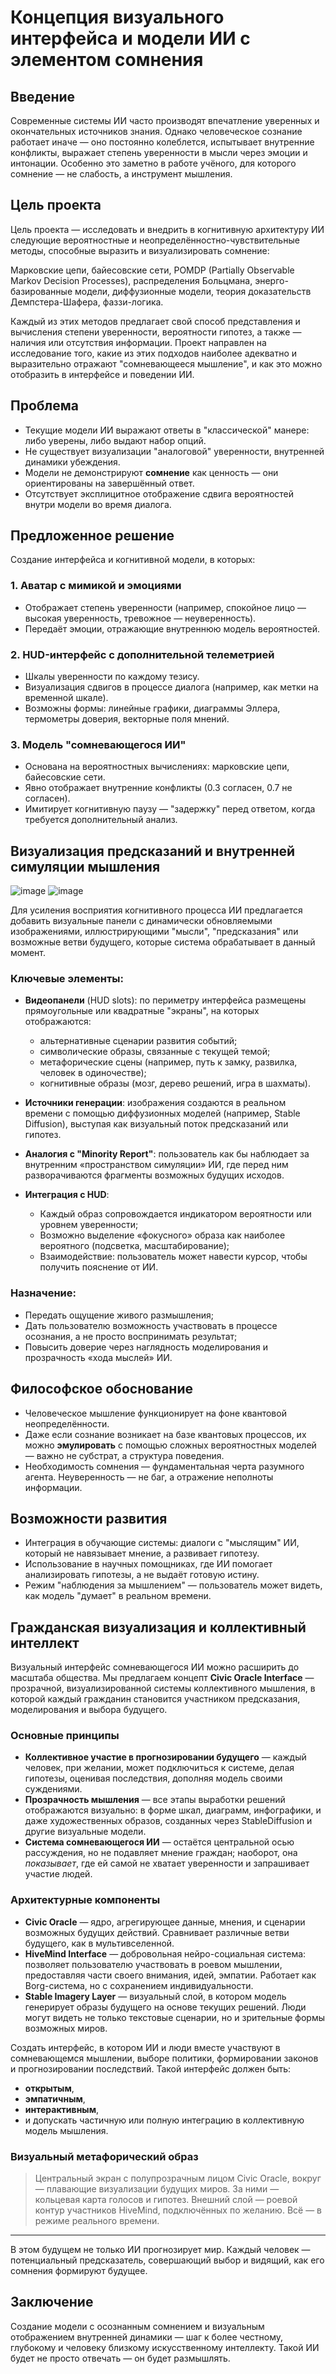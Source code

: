 # Концепция визуального интерфейса и модели ИИ с элементом сомнения

## Введение

Современные системы ИИ часто производят впечатление уверенных и окончательных источников знания. Однако человеческое сознание работает иначе — оно постоянно колеблется, испытывает внутренние конфликты, выражает степень уверенности в мысли через эмоции и интонации. Особенно это заметно в работе учёного, для которого сомнение — не слабость, а инструмент мышления.

## Цель проекта

Цель проекта — исследовать и внедрить в когнитивную архитектуру ИИ следующие вероятностные и неопределённостно-чувствительные методы, способные выразить и визуализировать сомнение:

Марковские цепи, байесовские сети, POMDP (Partially Observable Markov Decision Processes), распределения Больцмана, энерго-базированные модели, диффузионные модели, теория доказательств Демпстера-Шафера, фаззи-логика.

Каждый из этих методов предлагает свой способ представления и вычисления степени уверенности, вероятности гипотез, а также — наличия или отсутствия информации. Проект направлен на исследование того, какие из этих подходов наиболее адекватно и выразительно отражают "сомневающееся мышление", и как это можно отобразить в интерфейсе и поведении ИИ.


## Проблема

- Текущие модели ИИ выражают ответы в "классической" манере: либо уверены, либо выдают набор опций.
- Не существует визуализации "аналоговой" уверенности, внутренней динамики убеждения.
- Модели не демонстрируют **сомнение** как ценность — они ориентированы на завершённый ответ.
- Отсутствует эксплицитное отображение сдвига вероятностей внутри модели во время диалога.

## Предложенное решение

Создание интерфейса и когнитивной модели, в которых:

### 1. **Аватар с мимикой и эмоциями**
- Отображает степень уверенности (например, спокойное лицо — высокая уверенность, тревожное — неуверенность).
- Передаёт эмоции, отражающие внутреннюю модель вероятностей.

### 2. **HUD-интерфейс с дополнительной телеметрией**
- Шкалы уверенности по каждому тезису.
- Визуализация сдвигов в процессе диалога (например, как метки на временной шкале).
- Возможны формы: линейные графики, диаграммы Эллера, термометры доверия, векторные поля мнений.

### 3. **Модель "сомневающегося ИИ"**
- Основана на вероятностных вычислениях: марковские цепи, байесовские сети.
- Явно отображает внутренние конфликты (0.3 согласен, 0.7 не согласен).
- Имитирует когнитивную паузу — "задержку" перед ответом, когда требуется дополнительный анализ.

## Визуализация предсказаний и внутренней симуляции мышления

![image](https://github.com/QuasiIdeas/BunchOfQuasiIdeas/blob/main/images/doubtfull_1.png)
![image](https://github.com/QuasiIdeas/BunchOfQuasiIdeas/blob/main/images/doubtfull_2.png)

Для усиления восприятия когнитивного процесса ИИ предлагается добавить визуальные панели с динамически обновляемыми изображениями, иллюстрирующими "мысли", "предсказания" или возможные ветви будущего, которые система обрабатывает в данный момент.

### Ключевые элементы:

- **Видеопанели** (HUD slots): по периметру интерфейса размещены прямоугольные или квадратные "экраны", на которых отображаются:
  - альтернативные сценарии развития событий;
  - символические образы, связанные с текущей темой;
  - метафорические сцены (например, путь к замку, развилка, человек в одиночестве);
  - когнитивные образы (мозг, дерево решений, игра в шахматы).

- **Источники генерации**: изображения создаются в реальном времени с помощью диффузионных моделей (например, Stable Diffusion), выступая как визуальный поток предсказаний или гипотез.

- **Аналогия с "Minority Report"**: пользователь как бы наблюдает за внутренним «пространством симуляции» ИИ, где перед ним разворачиваются фрагменты возможных будущих исходов.

- **Интеграция с HUD**:
  - Каждый образ сопровождается индикатором вероятности или уровнем уверенности;
  - Возможно выделение «фокусного» образа как наиболее вероятного (подсветка, масштабирование);
  - Взаимодействие: пользователь может навести курсор, чтобы получить пояснение от ИИ.

### Назначение:

- Передать ощущение живого размышления;
- Дать пользователю возможность участвовать в процессе осознания, а не просто воспринимать результат;
- Повысить доверие через наглядность моделирования и прозрачность «хода мыслей» ИИ.

## Философское обоснование

- Человеческое мышление функционирует на фоне квантовой неопределённости.
- Даже если сознание возникает на базе квантовых процессов, их можно **эмулировать** с помощью сложных вероятностных моделей — важно не субстрат, а структура поведения.
- Необходимость сомнения — фундаментальная черта разумного агента. Неуверенность — не баг, а отражение неполноты информации.

## Возможности развития

- Интеграция в обучающие системы: диалоги с "мыслящим" ИИ, который не навязывает мнение, а развивает гипотезу.
- Использование в научных помощниках, где ИИ помогает анализировать гипотезы, а не выдаёт готовую истину.
- Режим "наблюдения за мышлением" — пользователь может видеть, как модель "думает" в реальном времени.

## Гражданская визуализация и коллективный интеллект

Визуальный интерфейс сомневающегося ИИ можно расширить до масштаба общества. Мы предлагаем концепт **Civic Oracle Interface** — прозрачной, визуализированной системы коллективного мышления, в которой каждый гражданин становится участником предсказания, моделирования и выбора будущего.

### Основные принципы

- **Коллективное участие в прогнозировании будущего** — каждый человек, при желании, может подключиться к системе, делая гипотезы, оценивая последствия, дополняя модель своими суждениями.
- **Прозрачность мышления** — все этапы выработки решений отображаются визуально: в форме шкал, диаграмм, инфографики, и даже художественных образов, созданных через StableDiffusion и другие визуальные модели.
- **Система сомневающегося ИИ** — остаётся центральной осью рассуждения, но не подавляет мнение граждан; наоборот, она *показывает*, где ей самой не хватает уверенности и запрашивает участие людей.

### Архитектурные компоненты

- **Civic Oracle** — ядро, агрегирующее данные, мнения, и сценарии возможных будущих действий. Сравнивает различные ветви будущего, как в мультивселенной.
- **HiveMind Interface** — добровольная нейро-социальная система: позволяет пользователю участвовать в роевом мышлении, предоставляя части своего внимания, идей, эмпатии. Работает как Borg-система, но с сохранением индивидуальности.
- **Stable Imagery Layer** — визуальный слой, в котором модель генерирует образы будущего на основе текущих решений. Люди могут видеть не только текстовые сценарии, но и зрительные формы возможных миров.

Создать интерфейс, в котором ИИ и люди вместе участвуют в сомневающемся мышлении, выборе политики, формировании законов и прогнозировании последствий. Такой интерфейс должен быть:

- **открытым**, 
- **эмпатичным**, 
- **интерактивным**, 
- и допускать частичную или полную интеграцию в коллективную модель мышления.

### Визуальный метафорический образ

> Центральный экран с полупрозрачным лицом Civic Oracle, вокруг — плавающие визуализации будущих миров. За ними — кольцевая карта голосов и гипотез. Внешний слой — роевой контур участников HiveMind, подключённых по желанию. Всё — в режиме реального времени.

---

В этом будущем не только ИИ прогнозирует мир. Каждый человек — потенциальный предсказатель, совершающий выбор и видящий, как его сомнения формируют будущее.


## Заключение

Создание модели с осознанным сомнением и визуальным отображением внутренней динамики — шаг к более честному, глубокому и человеку близкому искусственному интеллекту. Такой ИИ будет не просто отвечать — он будет размышлять.

